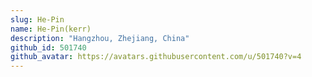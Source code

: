 ```yaml
---
slug: He-Pin
name: He-Pin(kerr)
description: "Hangzhou, Zhejiang, China"
github_id: 501740
github_avatar: https://avatars.githubusercontent.com/u/501740?v=4
---
```


